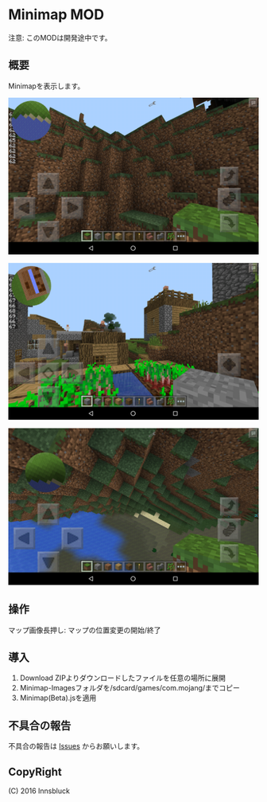 # Minimap MOD
注意: このMODは開発途中です。

## 概要
Minimapを表示します。

![Sample1](https://github.com/Innsbluck-Redhat/Minimap-Beta-/blob/master/Minimap-Sample-Images/Sample1.png)

![Sample2](https://github.com/Innsbluck-Redhat/Minimap-Beta-/blob/master/Minimap-Sample-Images/Sample2.png)

![Sample3](https://github.com/Innsbluck-Redhat/Minimap-Beta-/blob/master/Minimap-Sample-Images/Sample3.png)

## 操作
マップ画像長押し: マップの位置変更の開始/終了

## 導入
1. Download ZIPよりダウンロードしたファイルを任意の場所に展開
2. Minimap-Imagesフォルダを/sdcard/games/com.mojang/までコピー
3. Minimap(Beta).jsを適用

## 不具合の報告
不具合の報告は [Issues](https://github.com/Innsbluck-Redhat/Minimap-Beta-/issues) からお願いします。

## CopyRight
(C) 2016 Innsbluck